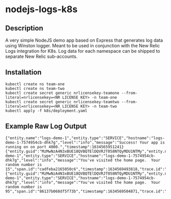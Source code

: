# nodejs-logs-k8s

## Description

A very simple NodeJS demo app based on Express that generates log data using Winston logger.  Meant to be used in conjunction with the New Relic Logs integration for K8s.  Log data for each namespace can be shipped to separate New Relic sub-accounts.

## Installation

```
kubectl create ns team-one
kubectl create ns team-two
kubectl create secret generic nrlicensekey-teamone --from-literal=nrlicensekey=<NR LICENSE KEY> -n team-one
kubectl create secret generic nrlicensekey-teamtwo --from-literal=nrlicensekey=<NR LICENSE KEY> -n team-two
kubectl apply -f k8s/deployment.yaml
```

## Example Raw Log Output
```
{"entity.name":"logs-demo-1","entity.type":"SERVICE","hostname":"logs-demo-1-7574954cb-dhk7g","level":"info","message":"Success! Your app is running on on port 4000.","timestamp":1634565951241}
{"entity.guid":"MzMwNzA4N3xBUE18QVBQTElDQVRJT058NTQyMDU1NTMy","entity.name":"logs-demo-1","entity.type":"SERVICE","hostname":"logs-demo-1-7574954cb-dhk7g","level":"info","message":"You've visited the home page.  Your random number is 15","span.id":"cadfeba2165050c6","timestamp":1634569493818,"trace.id":"ebefe422fe08cb4cca9fb48b90081d8f"}
{"entity.guid":"MzMwNzA4N3xBUE18QVBQTElDQVRJT058NTQyMDU1NTMy","entity.name":"logs-demo-1","entity.type":"SERVICE","hostname":"logs-demo-1-7574954cb-dhk7g","level":"info","message":"You've visited the home page.  Your random number is 95","span.id":"86137b068df5f73b","timestamp":1634569504871,"trace.id":"b7cec2940f7ce26f51962fd2d8fb4351"}
```
